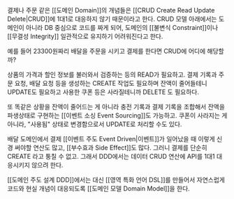 결제나 주문 같은 [[도메인 Domain]]의 개념들은 [[CRUD Create Read Update Delete|CRUD]]에 1대1로 대응하지 않기 때문이라고 한다. CRUD 모델 아래에서는 도메인이 아니라 DB 중심으로 코드를 짜게 되어, 도메인의 [[불변식 Constraint]]이나 [[무결성 Integrity]] 일관적으로 유지하기 어려워진다고 한다.

예를 들어 23300원짜리 배달을 주문을 시키고 결제를 한다면 CRUD에 어디에 해당할까?

상품의 가격과 할인 정보를 불러와서 검증하는 등의 READ가 필요하고.
결제 기록과 주문 요청, 배달 요청 등을 생성하는 CREATE 작업도 필요하며
잔액이 줄어들테니 UPDATE도 필요하고
사용한 쿠폰 등은 사라질테니까 DELETE 도 필요하다.

또 똑같은 상황을 잔액이 줄어드는 게 아니라 충전 기록과 결제 기록을 조합해서 잔액을 파생상태로 구현하는 [[이벤트 소싱 Event Sourcing]]도 가능하고.
쿠폰이 사라지는 게 아니라, "사용됨" 상태로 변경함으로서 UPDATE로 처리할 수도 있다.

배달 도메인에서 결제 [[이벤트 주도 Event Driven|이벤트]]가 일어났을 때 이렇게 신경 써야할 연산도 많고, [[부수효과 Side Effect]]도 많다. 그러니 결제를 단순히 CREATE 라고 퉁칠 수 없고. 그래서 DDD에서는 데이터 CRUD 연산에 API를 1대1 대응시키지 않으려 한다.

[[도메인 주도 설계 DDD]]에서는 대신 [[영역 특화 언어 DSL]]를 만들어서 자연스럽게 코드와 현실 개념이 대응되도록 [[도메인 모델 Domain Model]]을 한다.